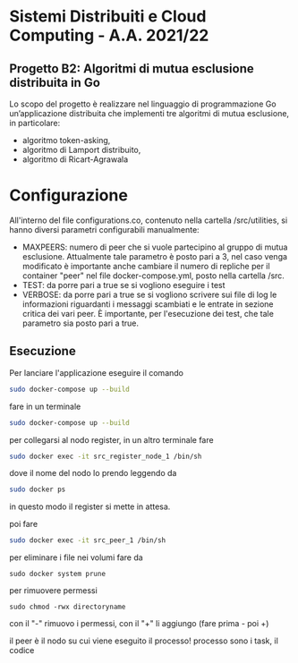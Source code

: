 # Sistemi Distribuiti e Cloud Computing - A.A. 2021/22
## Progetto B2: Algoritmi di mutua esclusione distribuita in Go

Lo scopo del progetto è realizzare nel linguaggio di programmazione Go un’applicazione distribuita che
implementi tre algoritmi di mutua esclusione, in particolare:
- algoritmo token-asking,
- algoritmo di Lamport distribuito,
- algoritmo di Ricart-Agrawala

# Configurazione 
All'interno del file configurations.co, contenuto nella cartella /src/utilities, si hanno diversi parametri configurabili manualmente:
- MAXPEERS: numero di peer che si vuole partecipino al gruppo di mutua esclusione. Attualmente tale parametro è posto pari a 3, nel caso venga modificato è importante anche cambiare il numero di repliche per il container "peer" nel file docker-compose.yml, posto nella cartella /src. 
- TEST: da porre pari a true se si vogliono eseguire i test
- VERBOSE: da porre pari a true se si vogliono scrivere sui file di log le informazioni riguardanti i messaggi scambiati e le entrate in sezione critica dei vari peer.
È importante, per l'esecuzione dei test, che tale parametro sia posto pari a true.

## Esecuzione
Per lanciare l'applicazione eseguire il comando
```sh
sudo docker-compose up --build
```



fare in un terminale
``` sh
sudo docker-compose up --build
```

per collegarsi al nodo register, in un altro terminale fare
``` sh
sudo docker exec -it src_register_node_1 /bin/sh
```
dove il nome del nodo lo prendo leggendo da
``` sh
sudo docker ps
```
in questo modo il register si mette in attesa.


poi fare
``` sh
sudo docker exec -it src_peer_1 /bin/sh
``` 

per eliminare i file nei volumi fare da 
``` 
sudo docker system prune
``` 

per rimuovere permessi
``` 
sudo chmod -rwx directoryname
``` 
con il "-" rimuovo i permessi, con il "+" li aggiungo (fare prima - poi +)

il peer è il nodo su cui viene eseguito il processo! processo sono i task, il codice
